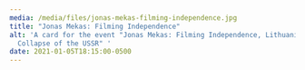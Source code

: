 ```yaml
---
media: /media/files/jonas-mekas-filming-independence.jpg
title: "Jonas Mekas: Filming Independence"
alt: 'A card for the event "Jonas Mekas: Filming Independence, Lithuania and the
  Collapse of the USSR" '
date: 2021-01-05T18:15:00-0500
---
```

